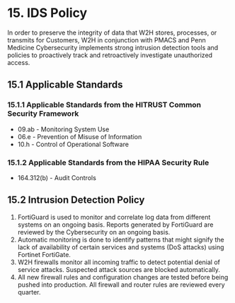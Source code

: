 # 15. IDS Policy

In order to preserve the integrity of data that W2H stores, processes, or transmits for Customers, W2H in conjunction with PMACS and Penn Medicine Cybersecurity implements strong intrusion detection tools and policies to proactively track and retroactively investigate unauthorized access.

## 15.1 Applicable Standards

### 15.1.1 Applicable Standards from the HITRUST Common Security Framework

* 09.ab - Monitoring System Use
* 06.e - Prevention of Misuse of Information
* 10.h - Control of Operational Software

### 15.1.2 Applicable Standards from the HIPAA Security Rule

* 164.312(b) - Audit Controls

## 15.2 Intrusion Detection Policy

1. FortiGuard is used to monitor and correlate log data from different systems on an ongoing basis. Reports generated by FortiGuard are reviewed by the Cybersecurity on an ongoing basis.
2. Automatic monitoring is done to identify patterns that might signify the lack of availability of certain services and systems (DoS attacks) using Fortinet FortiGate.
3. W2H firewalls monitor all incoming traffic to detect potential denial of service attacks. Suspected attack sources are blocked automatically. 
4. All new firewall rules and configuration changes are tested before being pushed into production. All firewall and router rules are reviewed every quarter.
